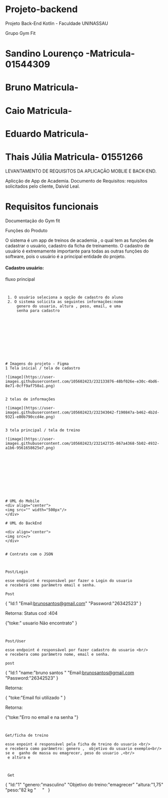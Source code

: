 # Projeto-backend
Projeto Back-End Kotlin - Faculdade UNINASSAU

Grupo Gym Fit

# Sandino Lourenço -Matricula- 01544309
# Bruno Matricula-
# Caio Matricula-
# Eduardo Matricula-          
# Thais Júlia Matricula- 01551266

LEVANTAMENTO DE REQUISITOS DA APLICAÇÃO MOBLIE E BACK-END.

Aplicção de App de Academia.
Documento de Requisitos: requisitos solicitados pelo cliente, Daivid Leal.

# Requisitos funcionais

Documentação do Gym fit


Funções do Produto

O sistema é um app de treinos de  academia   , o qual tem as funções de cadastrar o usuário,
cadastro da ficha de treinamento. O cadastro de usuário é extremamente importante para
todas as outras funções do software, pois o usuário é a principal entidade do projeto.


<h4>Cadastro usuário:</h4>

<p>fluxo principal<p>
      
   ```
      
      
    1. O usuário seleciona a opção de cadastro do aluno
    2. O sistema solicita as seguintes informações:nome
        genero do usuario, altura , peso, email, e uma 
        senha para cadastro 


      
  







# Imagens do projeto - Figma
1 Tela inicial / tela de cadastro

 ![image](https://user-images.githubusercontent.com/105602423/232133876-48bf026e-e30c-4bd6-8e71-0cff9af750a1.png)
 
 
 2 telas de informações
 
![image](https://user-images.githubusercontent.com/105602423/232343042-f190847a-b462-4b2d-9321-e80b790ccd4e.png)


 3 tela principal / tela de treino 

 ![image](https://user-images.githubusercontent.com/105602423/232142735-867a4368-5b02-4932-a1b6-9561658625e7.png)
 
 
 
 







# UML do Mobile
<div align="center">
<img src="" width="500px"/>
</div>

# UML do BackEnd

<div align="center">
<img src=/>
</div>


# Contrato com o JSON



Post/Login

esse endpoint é responsável por fazer o Login do usuario   
e receberá como parâmetro email e senha.

Post

```
{ "Id:1
  "Email:brunosantos@gmail.com"
  "Password:"26342523"
}  


Retorna:
Status cod :404


{"toke:" usuario Não encontrato" }

```


Post/User

esse endpoint é responsável por fazer cadastro do usuario <br/>
e recebera como parâmetro nome, email e senha.

post

```


{ "Id:1
  "name:"bruno santos "
  "Email:brunosantos@gmail.com
  "Password:"26342523"
}  

Retorna:


{ "toke:"Email foi utilizado " }


Retorna:


{"toke:"Erro no email e na senha "}

```


Get/ficha de treino

esse enpoint é responsável pela ficha de treino do usuario <br/>
e recebera como parâmetro: genero ,  objetivo do usuario exemplo<br/>
se e  ganho de massa ou emagrecer, peso do usuario ,<br/>
 e altura e 
 
 

 Get 

 ```
 { "Id:"1"
   "genero:"masculino"
   "Objetivo do treino:"emagrecer"
   "altura:"1,75"
   "peso:"82 kg " 
   "
  }
  

```
